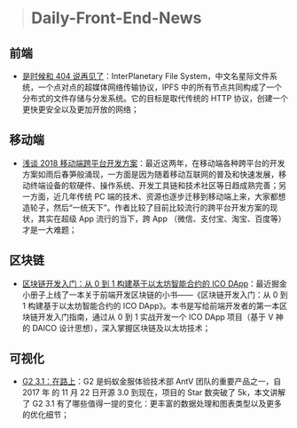 > # Daily-Front-End-News

## 前端

- [是时候和 404 说再见了](https://zhuanlan.zhihu.com/p/37077160)：InterPlanetary File System，中文名星际文件系统，一个点对点的超媒体网络传输协议，IPFS 中的所有节点共同构成了一个分布式的文件存储与分发系统。它的目标是取代传统的 HTTP 协议，创建一个更快更安全以及更加开放的网络；

## 移动端

- [浅谈 2018 移动端跨平台开发方案](https://juejin.im/post/5b076e3af265da0dce48fe95)：最近这两年，在移动端各种跨平台的开发方案如雨后春笋般涌现，一方面是因为随着移动互联网的普及和快速发展，移动终端设备的软硬件、操作系统、开发工具链和技术社区等日趋成熟完善；另一方面，近几年传统 PC 端的技术、资源也逐步迁移到移动端上来，大家都想造轮子，然后“一统天下”。作者比较了目前比较流行的跨平台开发方案的现状，其实在超级 App 流行的当下，跨 App （微信、支付宝、淘宝、百度等）才是一大难题；

## 区块链

- [区块链开发入门：从 0 到 1 构建基于以太坊智能合约的 ICO DApp](http://suo.im/5iWB54)：最近掘金小册子上线了一本关于前端开发区块链的小书——《区块链开发入门：从 0 到 1 构建基于以太坊智能合约的 ICO DApp》。本书是写给前端开发者的第一本区块链开发入门指南，通过从 0 到 1 实战开发一个 ICO DApp 项目（基于 V 神的 DAICO 设计思想），深入掌握区块链及以太坊技术；

## 可视化

- [G2 3.1：在路上](https://yuque.com/antv/blog/g2-3.1-we-are-growing)：G2 是蚂蚁金服体验技术部 AntV 团队的重要产品之一，自 2017 年 的 11 月 22 日开源 3.0 到现在，项目的 Star 数突破了 5k，本文讲解了 G2 3.1 有了哪些值得一提的变化：更丰富的数据处理和图表类型以及更多的优化细节；
